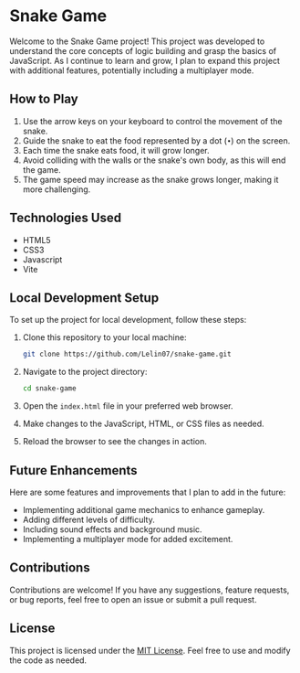# Snake Game

Welcome to the Snake Game project! This project was developed to understand the core concepts of logic building and grasp the basics of JavaScript. As I continue to learn and grow, I plan to expand this project with additional features, potentially including a multiplayer mode.

## How to Play

1. Use the arrow keys on your keyboard to control the movement of the snake.
2. Guide the snake to eat the food represented by a dot (`•`) on the screen.
3. Each time the snake eats food, it will grow longer.
4. Avoid colliding with the walls or the snake's own body, as this will end the game.
5. The game speed may increase as the snake grows longer, making it more challenging.

## Technologies Used

- HTML5 
- CSS3
- Javascript
- Vite

## Local Development Setup

To set up the project for local development, follow these steps:

1. Clone this repository to your local machine:
   ```bash
   git clone https://github.com/Lelin07/snake-game.git
   ```

2. Navigate to the project directory:
   ```bash
   cd snake-game
   ```

3. Open the `index.html` file in your preferred web browser.

4. Make changes to the JavaScript, HTML, or CSS files as needed.

5. Reload the browser to see the changes in action.

## Future Enhancements

Here are some features and improvements that I plan to add in the future:

- Implementing additional game mechanics to enhance gameplay.
- Adding different levels of difficulty.
- Including sound effects and background music.
- Implementing a multiplayer mode for added excitement.

## Contributions

Contributions are welcome! If you have any suggestions, feature requests, or bug reports, feel free to open an issue or submit a pull request.

## License

This project is licensed under the [MIT License](LICENSE). Feel free to use and modify the code as needed.
